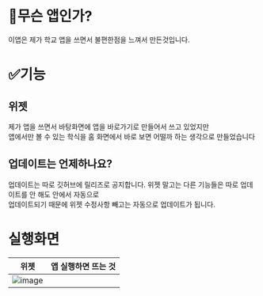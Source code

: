 # 🤔무슨 앱인가?
이앱은 제가 학교 앱을 쓰면서 불편한점을 느껴서 만든것입니다.

# ✅기능
## 위젯
제가 앱을 쓰면서 바탕화면에 앱을 바로가기로 만들어서 쓰고 있었지만 <br>
앱에서만 볼 수 있는 학식을 홈 화면에서 바로 보면 어떨까 하는 생각으로 만들었습니다

## 업데이트는 언제하나요?
업데이트는 따로 깃허브에 릴리즈로 공지합니다. 위젯 말고는 다른 기능들은 따로 업데이트를 안 해도 안에서 자동으로 <br>
업데이트되기 때문에 위젯 수정사항 빼고는 자동으로 업데이트가 됩니다.

# 실행화면

|위젯|앱 실행하면 뜨는 것|
|------|---|
|![image](https://user-images.githubusercontent.com/87979171/161945339-f8b46b6a-d360-42f7-b1ce-c698a401ec52.png)|

